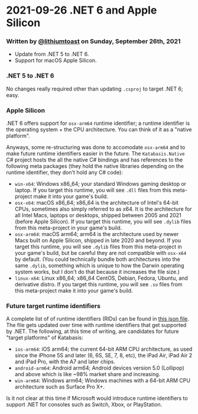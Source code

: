 # 2021-09-26 .NET 6 and Apple Silicon

### Written by [@lithiumtoast](https://github.com/lithiumtoast) on Sunday, September 26th, 2021

- Update from .NET 5 to .NET 6.
- Support for macOS Apple Silicon.

### .NET 5 to .NET 6

No changes really required other than updating `.csproj` to target .NET 6; easy.

### Apple Silicon

.NET 6 offers support for `osx-arm64` runtime identifier; a runtime identifier is the operating system + the CPU architecture. You can think of it as a "native platform".

Anyways, some re-structuring was done to accomodate `osx-arm64` and to make future runtime identifiers easier in the future. The `Katabasis.Native` C# project hosts the all the native C# bindings and has references to the following meta packages (they hold the native libraries depending on the runtime identifier, they don't hold any C# code):

- `win-x64`: Windows x86_64; your standard Windows gaming desktop or laptop. If you target this runtime, you will see `.dll` files from this meta-project make it into your game's build.
- `osx-x64`: macOS x86_64; x86_64 is the architecture of Intel's 64-bit CPUs, sometimes also simply referred to as x64. It is the architecture for all Intel Macs, laptops or desktops, shipped between 2005 and 2021 (before Apple Silicon). If you target this runtime, you will see `.dylib` files from this meta-project in your game's build.
- `osx-arm64`: macOS arm64; arm64 is the architecture used by newer Macs built on Apple Silicon, shipped in late 2020 and beyond. If you target this runtime, you will see `.dylib` files from this meta-project in your game's build, but be careful they are not compatible with `osx-x64` by default. (You could technically bundle both architectures into the same `.dylib`, something which is unique to how the Darwin operating system works, but I don't do that because it increases the file size.)
- `linux-x64`: Linux x86_64; x86_64 CentOS, Debian, Fedora, Ubuntu, and derivative distro. If you target this runtime, you will see `.so` files from this meta-project make it into your game's build.

### Future target runtime identifiers

A complete list of of runtime identifiers (RIDs) can be found in [this json file](https://github.com/dotnet/runtime/blob/main/src/libraries/Microsoft.NETCore.Platforms/src/runtime.json). The file gets updated over time with runtime identifiers that get supported by .NET. The following, at this time of writing, are candidates for future "target platforms" of Katabasis:

- `ios-arm64`: iOS arm64; the current 64-bit ARM CPU architecture, as used since the iPhone 5S and later (6, 6S, SE, 7, 8, etc), the iPad Air, iPad Air 2 and iPad Pro, with the A7 and later chips.
- `android-arm64`: Android arm64; Android devices version 5.0 (Lollipop) and above which is like ~98% market share and increasing.
- `win-arm64`: Windows arm64; Windows machines with a 64-bit ARM CPU architecture such as Surface Pro X+.

Is it not clear at this time if Microsoft would introduce runtime identifiers to support .NET for consoles such as Switch, Xbox, or PlayStation.
